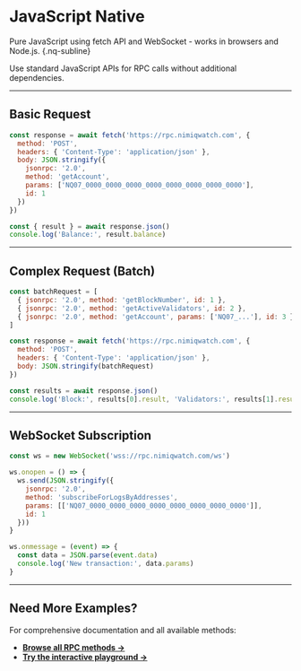 # JavaScript Native

Pure JavaScript using fetch API and WebSocket - works in browsers and Node.js. {.nq-subline}

Use standard JavaScript APIs for RPC calls without additional dependencies.

---

## Basic Request

```javascript
const response = await fetch('https://rpc.nimiqwatch.com', {
  method: 'POST',
  headers: { 'Content-Type': 'application/json' },
  body: JSON.stringify({
    jsonrpc: '2.0',
    method: 'getAccount',
    params: ['NQ07_0000_0000_0000_0000_0000_0000_0000_0000'],
    id: 1
  })
})

const { result } = await response.json()
console.log('Balance:', result.balance)
```

---

## Complex Request (Batch)

```javascript
const batchRequest = [
  { jsonrpc: '2.0', method: 'getBlockNumber', id: 1 },
  { jsonrpc: '2.0', method: 'getActiveValidators', id: 2 },
  { jsonrpc: '2.0', method: 'getAccount', params: ['NQ07_...'], id: 3 }
]

const response = await fetch('https://rpc.nimiqwatch.com', {
  method: 'POST',
  headers: { 'Content-Type': 'application/json' },
  body: JSON.stringify(batchRequest)
})

const results = await response.json()
console.log('Block:', results[0].result, 'Validators:', results[1].result.length)
```

---

## WebSocket Subscription

```javascript
const ws = new WebSocket('wss://rpc.nimiqwatch.com/ws')

ws.onopen = () => {
  ws.send(JSON.stringify({
    jsonrpc: '2.0',
    method: 'subscribeForLogsByAddresses',
    params: [['NQ07_0000_0000_0000_0000_0000_0000_0000_0000']],
    id: 1
  }))
}

ws.onmessage = (event) => {
  const data = JSON.parse(event.data)
  console.log('New transaction:', data.params)
}
```

---

## Need More Examples?

For comprehensive documentation and all available methods:

- **[Browse all RPC methods →](../methods/)**
- **[Try the interactive playground →](../playground)**
